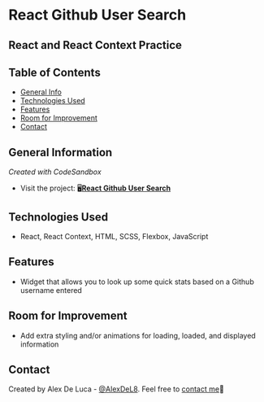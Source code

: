 # React Github User Search
## React and React Context Practice

## Table of Contents
* [General Info](#general-information)
* [Technologies Used](#technologies-used)
* [Features](#features)
* [Room for Improvement](#room-for-imporovement)
* [Contact](#contacts)


## General Information
_Created with CodeSandbox_
- Visit the project: 🖥️[**React Github User Search**](https://codesandbox.io/s/github-user-card-4bhdr)


## Technologies Used
- React, React Context, HTML, SCSS, Flexbox, JavaScript


## Features
- Widget that allows you to look up some quick stats based on a Github username entered


## Room for Improvement
- Add extra styling and/or animations for loading, loaded, and displayed information


## Contact
Created by Alex De Luca - [@AlexDeL8](https://github.com/AlexDeL8). Feel free to [contact me](mailto:alexnaj88@gmail.com)📧
